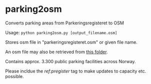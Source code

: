 # parking2osm
Converts parking areas from Parkeringsregisteret to OSM

Usage: <code>python parking2osm.py [output_filename.osm]</code>

Stores osm file in "parkeringsregisteret.osm" or given file name.

An osm file may also be retrieved from [this folder](https://drive.google.com/drive/folders/1JkIIUxwNh9WZx4lzt7rmqCwa6G_p9MAB?usp=sharing).

Contains approx. 3.300 public parking facilities across Norway.

Please incldue the *ref:pregister* tag to make updates to capacity etc. possible.
